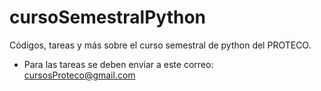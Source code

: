 # cursoSemestralPython
Códigos, tareas y más sobre el curso semestral de python del PROTECO.
* Para las tareas se deben enviar a este correo: cursosProteco@gmail.com
